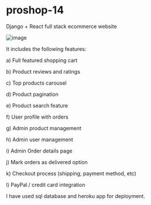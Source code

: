 # proshop-14

Django + React full stack ecommerce website

![image](https://user-images.githubusercontent.com/81713374/179392062-6fcec2e2-8b63-4f65-bd76-823d1027ad50.png)

It includes the following features:

  a) Full featured shopping cart
  
  b) Product reviews and ratings
  
  c) Top products carousel
  
  d) Product pagination
  
  e) Product search feature
  
  f) User profile with orders
  
  g) Admin product management
  
  h) Admin user management
  
  i) Admin Order details page
  
  j) Mark orders as delivered option
  
  k) Checkout process (shipping, payment method, etc)
  
  l) PayPal / credit card integration


I have used sql database and heroku app for deployment.
